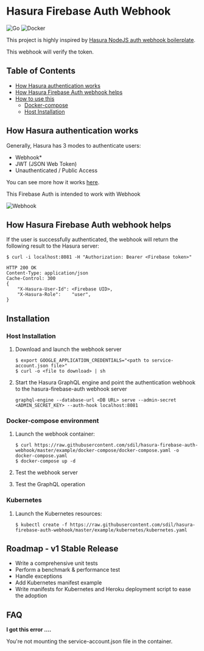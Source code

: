 # Hasura Firebase Auth Webhook

![Go](https://github.com/sdil/hasura-firebase-auth-webhook/workflows/Go/badge.svg) ![Docker](https://github.com/sdil/hasura-firebase-auth-webhook/workflows/Docker/badge.svg?branch=master)

This project is highly inspired by [Hasura NodeJS auth webhook boilerplate](https://github.com/hasura/graphql-engine/blob/master/community/boilerplates/auth-webhooks/nodejs-firebase/firebase/firebaseHandler.js).

This webhook will verify the token.

## Table of Contents

- [How Hasura authentication works](#How-Hasura-authentication-works)
- [How Hasura Firebase Auth webhook helps](#How-Hasura-Firebase-Auth-webhook-helps)
- [How to use this](#How-to-use-this)
    - [Docker-compose](#Docker-compose-environment)
    - [Host Installation](#Host-Installation)

## How Hasura authentication works

Generally, Hasura has 3 modes to authenticate users:

- Webhook*
- JWT (JSON Web Token)
- Unauthenticated / Public Access

You can see more how it works [here](https://hasura.io/docs/1.0/graphql/core/auth/authentication/index.html).

This Firebase Auth is intended to work with Webhook

![Webhook](https://hasura.io/docs/1.0/_images/auth-webhook-overview1.png)

## How Hasura Firebase Auth webhook helps

If the user is successfully authenticated, the webhook will return the following result to the Hasura server:
```
$ curl -i localhost:8081 -H "Authorization: Bearer <Firebase token>"

HTTP 200 OK
Content-Type: application/json
Cache-Control: 300
{
    "X-Hasura-User-Id": <Firebase UID>,
    "X-Hasura-Role":    "user",
}
```

## Installation

### Host Installation

1. Download and launch the webhook server

    ```shell
    $ export GOOGLE_APPLICATION_CREDENTIALS="<path to service-account.json file>"
    $ curl -o <file to download> | sh
    ```

2. Start the Hasura GraphQL engine and point the authentication webhook to the hasura-firebase-auth webhook server

    ```shell
    graphql-engine --database-url <DB URL> serve --admin-secret <ADMIN_SECRET_KEY> --auth-hook localhost:8081
    ```

### Docker-compose environment

1. Launch the webhook container:

    ```shell
    $ curl https://raw.githubusercontent.com/sdil/hasura-firebase-auth-webhook/master/example/docker-compose/docker-compose.yaml -o docker-compose.yaml
    $ docker-compose up -d
    ```

2. Test the webhook server

3. Test the GraphQL operation

### Kubernetes

1. Launch the Kubernetes resources:

    ```shell
    $ kubectl create -f https://raw.githubusercontent.com/sdil/hasura-firebase-auth-webhook/master/example/kubernetes/kubernetes.yaml
    ```

## Roadmap - v1 Stable Release

- Write a comprehensive unit tests
- Perform a benchmark & performance test
- Handle exceptions
- Add Kubernetes manifest example
- Write manifests for Kubernetes and Heroku deployment script to ease the adoption

## FAQ

**I got this error ....**

You're not mounting the service-account.json file in the container.
